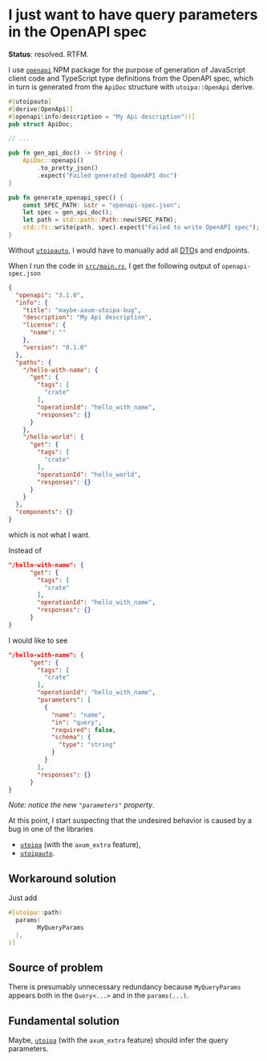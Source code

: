 # I just want to have query parameters in the OpenAPI spec

**Status**: resolved. RTFM.

I use [`openapi`](https://www.npmjs.com/package/openapi) NPM package for the purpose of generation of JavaScript client code and TypeScript type definitions from the OpenAPI spec,
which in turn is generated from the `ApiDoc` structure with `utoipa::OpenApi` derive.

```rust
#[utoipauto]
#[derive(OpenApi)]
#[openapi(info(description = "My Api description"))]
pub struct ApiDoc;

// ...

pub fn gen_api_doc() -> String {
    ApiDoc::openapi()
        .to_pretty_json()
        .expect("Failed generated OpenAPI doc")
}

pub fn generate_openapi_spec() {
    const SPEC_PATH: &str = "openapi-spec.json";
    let spec = gen_api_doc();
    let path = std::path::Path::new(SPEC_PATH);
    std::fs::write(path, spec).expect("Failed to write OpenAPI spec");
}
```

Without [`utoipauto`](https://crates.io/crates/utoipauto), I would have to manually add all [DTO](https://learn.microsoft.com/en-us/aspnet/web-api/overview/data/using-web-api-with-entity-framework/part-5)s and endpoints.

When I run the code in [`src/main.rs`](https://github.com/JohnScience/maybe-axum-utoipa-bug/blob/main/src/main.rs), I get the following output of `openapi-spec.json`

```json
{
  "openapi": "3.1.0",
  "info": {
    "title": "maybe-axum-utoipa-bug",
    "description": "My Api description",
    "license": {
      "name": ""
    },
    "version": "0.1.0"
  },
  "paths": {
    "/hello-with-name": {
      "get": {
        "tags": [
          "crate"
        ],
        "operationId": "hello_with_name",
        "responses": {}
      }
    },
    "/hello-world": {
      "get": {
        "tags": [
          "crate"
        ],
        "operationId": "hello_world",
        "responses": {}
      }
    }
  },
  "components": {}
}
```

which is not what I want.

Instead of

```json
"/hello-with-name": {
      "get": {
        "tags": [
          "crate"
        ],
        "operationId": "hello_with_name",
        "responses": {}
      }
}
```

I would like to see

```json
"/hello-with-name": {
      "get": {
        "tags": [
          "crate"
        ],
        "operationId": "hello_with_name",
        "parameters": [
          {
            "name": "name",
            "in": "query",
            "required": false,
            "schema": {
              "type": "string"
            }
          }
        ],
        "responses": {}
      }
}
```

*Note: notice the new `"parameters"` property*.

At this point, I start suspecting that the undesired behavior is caused by a bug in one of the libraries

* [`utoipa`](https://crates.io/crates/utoipa) (with the `axum_extra` feature),
* [`utoipauto`](https://crates.io/crates/utoipauto).

## Workaround solution

Just add

```rust
#[utoipa::path(
  params(
        MyQueryParams
  ),
)]
```

## Source of problem

There is presumably unnecessary redundancy because `MyQueryParams` appears both in the `Query<...>` and in the `params(...)`.

## Fundamental solution

Maybe, [`utoipa`](https://crates.io/crates/utoipa) (with the `axum_extra` feature) should infer the query parameters.
